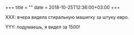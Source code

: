 +++
title = ""
date = 2018-10-25T12:36:00+03:00
+++

XXX: вчера видела стиральную машигку за штуку евро.


YYY: подумаешь, я видел за 1500!


